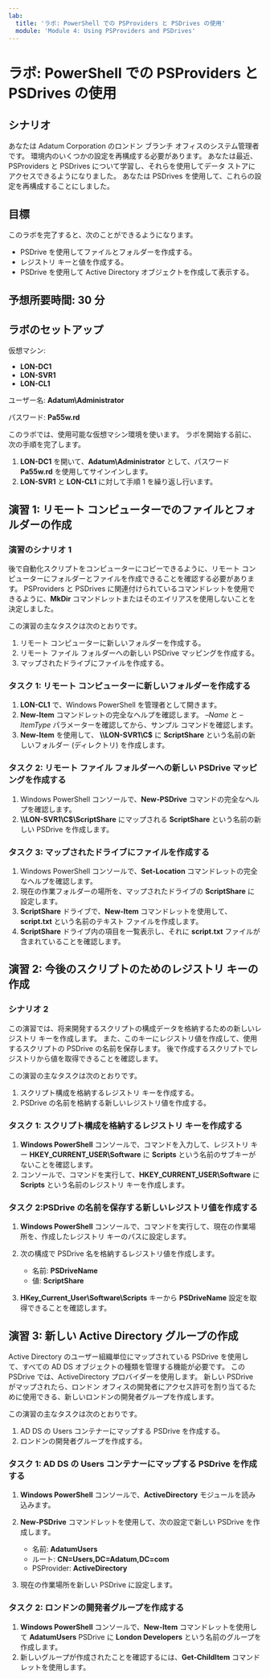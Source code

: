 ```yaml
---
lab:
  title: 'ラボ: PowerShell での PSProviders と PSDrives の使用'
  module: 'Module 4: Using PSProviders and PSDrives'
---
```


# <a name="lab-using-psproviders-and-psdrives-with-powershell"></a>ラボ: PowerShell での PSProviders と PSDrives の使用

## <a name="scenario"></a>シナリオ

あなたは Adatum Corporation のロンドン ブランチ オフィスのシステム管理者です。 環境内のいくつかの設定を再構成する必要があります。 あなたは最近、PSProviders と PSDrives について学習し、それらを使用してデータ ストアにアクセスできるようになりました。 あなたは PSDrives を使用して、これらの設定を再構成することにしました。

## <a name="objectives"></a>目標

このラボを完了すると、次のことができるようになります。

- PSDrive を使用してファイルとフォルダーを作成する。
- レジストリ キーと値を作成する。
- PSDrive を使用して Active Directory オブジェクトを作成して表示する。

## <a name="estimated-time-30-minutes"></a>予想所要時間: 30 分

## <a name="lab-setup"></a>ラボのセットアップ

仮想マシン:

- **LON-DC1**
- **LON-SVR1**
- **LON-CL1**

ユーザー名: **Adatum\\Administrator**

パスワード: **Pa55w.rd**

このラボでは、使用可能な仮想マシン環境を使います。 ラボを開始する前に、次の手順を完了します。

1. **LON-DC1** を開いて、**Adatum\\Administrator** として、パスワード **Pa55w.rd** を使用してサインインします。
1. **LON-SVR1** と **LON-CL1** に対して手順 1 を繰り返し行います。

## <a name="exercise-1-creating-files-and-folders-on-a-remote-computer"></a>演習 1: リモート コンピューターでのファイルとフォルダーの作成

### <a name="exercise-scenario-1"></a>演習のシナリオ 1

後で自動化スクリプトをコンピューターにコピーできるように、リモート コンピューターにフォルダーとファイルを作成できることを確認する必要があります。 PSProviders と PSDrives に関連付けられているコマンドレットを使用できるように、**MkDir** コマンドレットまたはそのエイリアスを使用しないことを決定しました。

この演習の主なタスクは次のとおりです。

1. リモート コンピューターに新しいフォルダーを作成する。
1. リモート ファイル フォルダーへの新しい PSDrive マッピングを作成する。
1. マップされたドライブにファイルを作成する。

### <a name="task-1-create-a-new-folder-on-a-remote-computer"></a>タスク 1: リモート コンピューターに新しいフォルダーを作成する

1. **LON-CL1** で、Windows PowerShell を管理者として開きます。
1. **New-Item** コマンドレットの完全なヘルプを確認します。 *–Name* と *–ItemType* パラメーターを確認してから、サンプル コマンドを確認します。
1. **New-Item** を使用して、 **\\\LON-SVR1\C$** に **ScriptShare** という名前の新しいフォルダー (ディレクトリ) を作成します。

### <a name="task-2-create-a-new-psdrive-mapping-to-the-remote-file-folder"></a>タスク 2: リモート ファイル フォルダーへの新しい PSDrive マッピングを作成する

1. Windows PowerShell コンソールで、**New-PSDrive** コマンドの完全なヘルプを確認します。
1. **\\\LON-SVR1\C$\ScriptShare** にマップされる **ScriptShare** という名前の新しい PSDrive を作成します。

### <a name="task-3-create-a-file-on-the-mapped-drive"></a>タスク 3: マップされたドライブにファイルを作成する

1. Windows PowerShell コンソールで、**Set-Location** コマンドレットの完全なヘルプを確認します。
1. 現在の作業フォルダーの場所を、マップされたドライブの **ScriptShare** に設定します。
1. **ScriptShare** ドライブで、**New-Item** コマンドレットを使用して、**script.txt** という名前のテキスト ファイルを作成します。
1. **ScriptShare** ドライブ内の項目を一覧表示し、それに **script.txt** ファイルが含まれていることを確認します。

## <a name="exercise-2-creating-a-registry-key-for-your-future-scripts"></a>演習 2: 今後のスクリプトのためのレジストリ キーの作成

### <a name="scenario-2"></a>シナリオ 2

この演習では、将来開発するスクリプトの構成データを格納するための新しいレジストリ キーを作成します。 また、このキーにレジストリ値を作成して、使用するスクリプトの PSDrive の名前を保存します。 後で作成するスクリプトでレジストリから値を取得できることを確認します。

この演習の主なタスクは次のとおりです。

1. スクリプト構成を格納するレジストリ キーを作成する。
1. PSDrive の名前を格納する新しいレジストリ値を作成する。

### <a name="task-1-create-the-registry-key-to-store-script-configurations"></a>タスク 1: スクリプト構成を格納するレジストリ キーを作成する

1. **Windows PowerShell** コンソールで、コマンドを入力して、レジストリ キー **HKEY_CURRENT_USER\Software** に **Scripts** という名前のサブキーがないことを確認します。
1. コンソールで、コマンドを実行して、**HKEY_CURRENT_USER\Software** に **Scripts** という名前のレジストリ キーを作成します。

### <a name="task-2-create-a-new-registry-value-to-store-the-name-of-the-psdrive"></a>タスク 2:PSDrive の名前を保存する新しいレジストリ値を作成する

1. **Windows PowerShell** コンソールで、コマンドを実行して、現在の作業場所を、作成したレジストリ キーのパスに設定します。
1. 次の構成で PSDrive 名を格納するレジストリ値を作成します。

   - 名前: **PSDriveName**
   - 値: **ScriptShare**

1. **HKey_Current_User\Software\Scripts** キーから **PSDriveName** 設定を取得できることを確認します。

## <a name="exercise-3-creating-a-new-active-directory-group"></a>演習 3: 新しい Active Directory グループの作成

Active Directory のユーザー組織単位にマップされている PSDrive を使用して、すべての AD DS オブジェクトの種類を管理する機能が必要です。 この PSDrive では、ActiveDirectory プロバイダーを使用します。 新しい PSDrive がマップされたら、ロンドン オフィスの開発者にアクセス許可を割り当てるために使用できる、新しいロンドンの開発者グループを作成します。

この演習の主なタスクは次のとおりです。

1. AD DS の Users コンテナーにマップする PSDrive を作成する。
1. ロンドンの開発者グループを作成する。

### <a name="task-1-create-a-psdrive-that-maps-to-the-users-container-in-ad-ds"></a>タスク 1: AD DS の Users コンテナーにマップする PSDrive を作成する

1. **Windows PowerShell** コンソールで、**ActiveDirectory** モジュールを読み込みます。
1. **New-PSDrive** コマンドレットを使用して、次の設定で新しい PSDrive を作成します。

   - 名前: **AdatumUsers**
   - ルート: **CN=Users,DC=Adatum,DC=com**
   - PSProvider: **ActiveDirectory**

1. 現在の作業場所を新しい PSDrive に設定します。

### <a name="task-2-create-the-london-developers-group"></a>タスク 2: ロンドンの開発者グループを作成する

1. **Windows PowerShell** コンソールで、**New-Item** コマンドレットを使用して **AdatumUsers** PSDrive に **London Developers** という名前のグループを作成します。
1. 新しいグループが作成されたことを確認するには、**Get-ChildItem** コマンドレットを使用します。
